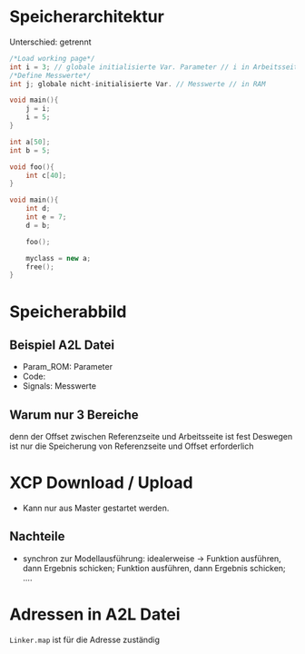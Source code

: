 # Speicherarchitektur 
Unterschied: getrennt 

```C++
/*Load working page*/ 
int i = 3; // globale initialisierte Var. Parameter // i in Arbeitsseite in RAM; 3 in Referenzseite in Flash ROM 
/*Define Messwerte*/ 
int j; globale nicht-initialisierte Var. // Messwerte // in RAM 

void main(){
	j = i;
	i = 5;
}
```

```C++
int a[50]; 
int b = 5; 

void foo(){
	int c[40];
}

void main(){
	int d; 
	int e = 7;
	d = b; 

	foo();

	myclass = new a;
	free();
}
```
# Speicherabbild 
## Beispiel A2L Datei 
- Param_ROM: Parameter 
- Code: 
- Signals: Messwerte 

## Warum nur 3 Bereiche 
denn der Offset zwischen Referenzseite und Arbeitsseite ist fest 
Deswegen ist nur die Speicherung von Referenzseite und Offset erforderlich 

# XCP Download / Upload 
- Kann nur aus Master gestartet werden. 

## Nachteile 
- synchron zur Modellausführung: idealerweise -> Funktion ausführen, dann Ergebnis schicken; Funktion ausführen, dann Ergebnis schicken; .... 


# Adressen in A2L Datei 
`Linker.map` ist für die Adresse zuständig 